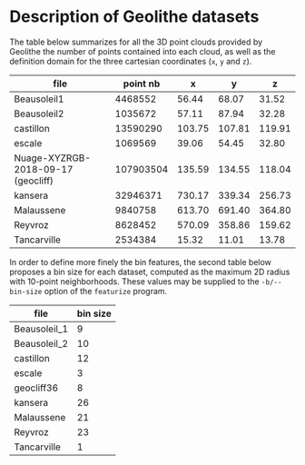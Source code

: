 # Description of Geolithe datasets

The table below summarizes for all the 3D point clouds provided by Geolithe the number of points contained into each cloud, as well as the definition domain for the three cartesian coordinates (`x`, `y` and `z`).

| file        | point nb  |    x    |    y    |    z    |
|-------------|-----------|---------|---------|---------|
| Beausoleil1 | 4468552   | 56.44   | 68.07   | 31.52   |
| Beausoleil2 | 1035672   | 57.11   | 87.94   | 32.28   |
| castillon   | 13590290  | 103.75  | 107.81  | 119.91  |
| escale      | 1069569   | 39.06   | 54.45   | 32.80   |
| Nuage-XYZRGB-2018-09-17 (geocliff) | 107903504 | 135.59 | 134.55 | 118.04 |
| kansera     | 32946371  | 730.17  | 339.34  | 256.73  |
| Malaussene  | 9840758   | 613.70  | 691.40  | 364.80  |
| Reyvroz     | 8628452   | 570.09  | 358.86  | 159.62  |
| Tancarville | 2534384   | 15.32   | 11.01   | 13.78   |

In order to define more finely the bin features, the second table below
proposes a bin size for each dataset, computed as the maximum 2D radius with
10-point neighborhoods. These values may be supplied to the `-b/--bin-size`
option of the `featurize` program.

| file         | bin size |
|--------------|----------|
| Beausoleil_1 |  9       |
| Beausoleil_2 | 10       |
| castillon    | 12       |
| escale       |  3       |
| geocliff36   |  8       |
| kansera      | 26       |
| Malaussene   | 21       |
| Reyvroz      | 23       |
| Tancarville  |  1       |
